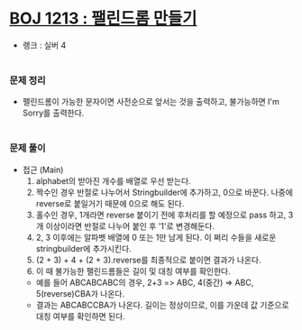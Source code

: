 # [BOJ 1213 : 팰린드롬 만들기](https://www.acmicpc.net/problem/1213)
- 랭크 : 실버 4
  <br><br>
  
### 문제 정리
- 팰린드롬이 가능한 문자이면 사전순으로 앞서는 것을 출력하고, 불가능하면 I'm Sorry를 출력한다. 
   <br><br>

### 문제 풀이
- 접근 (Main)
   1. alphabet의 받아진 개수를 배열로 우선 받는다.
   2. 짝수인 경우 반절로 나누어서 Stringbuilder에 추가하고, 0으로 바꾼다. 나중에 reverse로 붙일거기 때문에 0으로 해도 된다.
   3. 홀수인 경우, 1개라면 reverse 붙이기 전에 후처리를 할 예정으로 pass 하고, 3개 이상이라면 반절로 나누어 붙인 후 '1'로 변경해둔다.
   4. 2, 3 이후에는 알파벳 배열에 0 또는 1만 남게 된다. 이 쩌리 수들을 새로운 stringbuilder에 추가시킨다.
   5. (2 + 3) + 4 + (2 + 3).reverse를 최종적으로 붙이면 결과가 나온다.
   6. 이 때 불가능한 팰린드롬들은 길이 및 대칭 여부를 확인한다.
     - 예를 들어 ABCABCABC의 경우, 2+3 => ABC, 4(중간) => ABC, 5(reverse)CBA가 나온다.
     - 결과는 ABCABCCBA가 나온다. 길이는 정상이므로, 이를 가운데 값 기준으로 대칭 여부를 확인하면 된다. 



